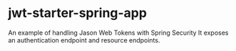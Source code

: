 # jwt-starter-spring-app
An example of handling Jason Web Tokens with Spring Security
It exposes an authentication endpoint and resource endpoints.
